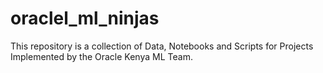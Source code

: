 # oraclel_ml_ninjas
This repository is a collection of Data, Notebooks and Scripts for Projects Implemented by the Oracle Kenya ML Team.
